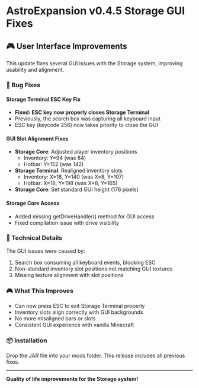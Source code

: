 # AstroExpansion v0.4.5 Storage GUI Fixes

## 🎮 User Interface Improvements

This update fixes several GUI issues with the Storage system, improving usability and alignment.

### 🐛 Bug Fixes

#### Storage Terminal ESC Key Fix
- **Fixed: ESC key now properly closes Storage Terminal**
- Previously, the search box was capturing all keyboard input
- ESC key (keycode 256) now takes priority to close the GUI

#### GUI Slot Alignment Fixes
- **Storage Core**: Adjusted player inventory positions
  - Inventory: Y=94 (was 84)
  - Hotbar: Y=152 (was 142)
- **Storage Terminal**: Realigned inventory slots
  - Inventory: X=18, Y=140 (was X=8, Y=107)  
  - Hotbar: X=18, Y=198 (was X=8, Y=165)
- **Storage Core**: Set standard GUI height (176 pixels)

#### Storage Core Access
- Added missing getDriveHandler() method for GUI access
- Fixed compilation issue with drive visibility

### 📝 Technical Details

The GUI issues were caused by:
1. Search box consuming all keyboard events, blocking ESC
2. Non-standard inventory slot positions not matching GUI textures
3. Missing texture alignment with slot positions

### 🎮 What This Improves
- Can now press ESC to exit Storage Terminal properly
- Inventory slots align correctly with GUI backgrounds
- No more misaligned bars or slots
- Consistent GUI experience with vanilla Minecraft

### 📦 Installation
Drop the JAR file into your mods folder. This release includes all previous fixes.

---

**Quality of life improvements for the Storage system!**